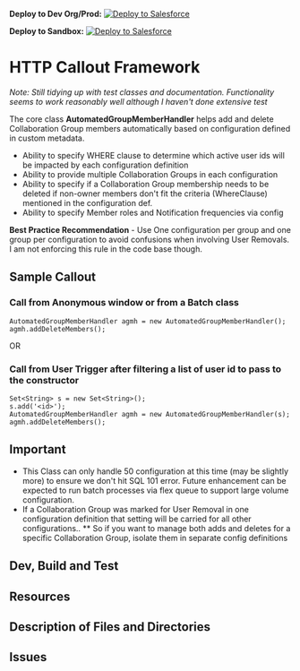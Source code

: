 __Deploy to Dev Org/Prod:__ [![Deploy to Salesforce](https://andrewfawcett.files.wordpress.com/2014/09/deploy.png)](https://githubsfdeploy.herokuapp.com/app/githubdeploy/sriram-venkatraman/AutomatedGroupMembership)

__Deploy to Sandbox:__ [![Deploy to Salesforce](https://andrewfawcett.files.wordpress.com/2014/09/deploy.png)](https://githubsfdeploy-sandbox.herokuapp.com/app/githubdeploy/sriram-venkatraman/AutomatedGroupMembership)

# HTTP Callout Framework
*Note: Still tidying up with test classes and documentation. Functionality seems to work reasonably well although I haven't done extensive test*

The core class __AutomatedGroupMemberHandler__ helps add and delete Collaboration Group members automatically based on configuration defined in custom metadata.
* Ability to specify WHERE clause to determine which active user ids will be impacted by each configuration definition
* Ability to provide multiple Collaboration Groups in each configuration
* Ability to specify if a Collaboration Group membership needs to be deleted if non-owner members don't fit the criteria (WhereClause) mentioned in the configuration def. 
* Ability to specify Member roles and Notification frequencies via config

__Best Practice Recommendation__ - Use One configuration per group and one group per configuration to avoid confusions when involving User Removals. I am not enforcing this rule in the code base though.

## Sample Callout
### Call from Anonymous window or from a Batch class
```
AutomatedGroupMemberHandler agmh = new AutomatedGroupMemberHandler();
agmh.addDeleteMembers();
```
OR

### Call from User Trigger after filtering a list of user id to pass to the constructor
```
Set<String> s = new Set<String>();
s.add('<id>');
AutomatedGroupMemberHandler agmh = new AutomatedGroupMemberHandler(s);
agmh.addDeleteMembers();
```

## Important
* This Class can only handle 50 configuration at this time (may be slightly more) to ensure we don't hit SQL 101 error. Future enhancement can be expected to run batch processes via flex queue to support large volume configuration. 
* If a Collaboration Group was marked for User Removal in one configuration definition that setting will be carried for all other configurations.. 
** So if you want to manage both adds and deletes for a specific Collaboration Group, isolate them in separate config definitions

## Dev, Build and Test

## Resources

## Description of Files and Directories

## Issues

